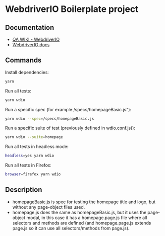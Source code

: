 # WebdriverIO Boilerplate project

## Documentation

- [QA WIKI - WebdriverIO](https://sites.google.com/a/work.co/qa-wiki/05-automation/webdriverio-guide/install-and-configure?authuser=0)
- [WebdriverIO docs](https://webdriver.io/docs/gettingstarted)

## Commands

Install dependencies:

```bash
yarn
```

Run all tests:

```bash
yarn wdio
```

Run a specific spec (for example /specs/homepageBasic.js"):

```bash
yarn wdio --spec=/specs/homepageBasic.js
```

Run a specific suite of test (previously defined in wdio.conf.js)):

```bash
yarn wdio --suite=homepage
```

Run all tests in headless mode:

```bash
headless=yes yarn wdio
```

Run all tests in Firefox:

```bash
browser=firefox yarn wdio
```

## Description

- homepageBasic.js is spec for testing the homepage title and logo, but without any page-object files used.
- homepage.js does the same as homepageBasic.js, but it uses the page-object modal, in this case it has a homepage.page.js file where all selectors and methods are defined (and homepage.page.js extends page.js so it can use all selectors/methods from page.js).